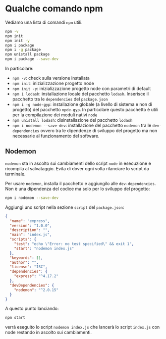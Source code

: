 # Qualche comando npm

Vediamo una lista di comandi `npm` utili.

```bash
npm -v
npm init
npm init -y
npm i package
npm i -g package
npm unistall package
npm i package --save-dev
```

In particolare:

- `npm -v`: check sulla versione installata
- `npm init`: inizializzazione progetto node
- `npm init -y`: inizializzazione progetto node con parametri di default
- `npm i lodash`: installazione locale del pacchetto `lodash`. Inserisce il pacchetto tra le `dependencies` del `package.json`
- `npm i -g node-gyp`: installazione globale (a livello di sistema e non di progetto) del pacchetto `npde-gyp`. In particolare questo pacchetto è utili per la compilazione dei moduli nativi `node`
- `npm unistall lodash`: disinstallazione del pacchetto `lodash`
- `npm i nodemon --save-dev`: installazione del pacchetto `nodemon` tra le `dev-dependencies` ovvero tra le dipendenze di sviluppo del progetto ma non necessarie al funzionamento del software. 

## Nodemon

`nodemon` sta in ascolto sui cambiamenti dello script `node` in esecuzione e ricompila al salvataggio. Evita di dover ogni volta rilanciare lo script da terminale.

Per usare `nodemon`, installa il pacchetto e aggiungilo alle `dev-dependencies`. Non è una dipendenza del codice ma solo per lo sviluppo del progetto: 

```bash
npm i nodemon --save-dev
```

Aggiungi uno script nella sezione `script` del `package.json`:

```json
{
  "name": "express",
  "version": "1.0.0",
  "description": "",
  "main": "index.js",
  "scripts": {
    "test": "echo \"Error: no test specified\" && exit 1",
    "start": "nodemon index.js"
  },
  "keywords": [],
  "author": "",
  "license": "ISC",
  "dependencies": {
    "express": "^4.17.2"
  },
  "devDependencies": {
    "nodemon": "^2.0.15"
  }
}
```

A questo punto lanciando:

```bash
npm start
```

verrà eseguito lo script `nodemon index.js` che lancerà lo script `index.js` con node restando in ascolto sui cambiamenti.
